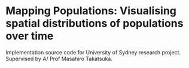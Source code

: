 # Mapping Populations: Visualising spatial distributions of populations over time

Implementation source code for University of Sydney research project.
Supervised by A/ Prof Masahiro Takatsuka.
